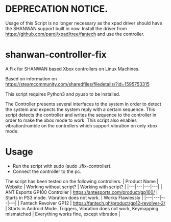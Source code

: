 # DEPRECATION NOTICE.
Usage of this Script is no longer necessary as the xpad driver should have the SHANWAN support built in now. Install the driver from https://github.com/paroj/xpad/tree/fantech and use the controller.

# shanwan-controller-fix

A Fix for SHANWAN based Xbox controllers on Linux Machines.

Based on information on https://steamcommunity.com/sharedfiles/filedetails/?id=1595753315

This script requires Python3 and pyusb to be installed.

The Controller presents several interfaces to the system in order to detect the system and expects the system reply with a certain sequence. This script detects the controller and writes the sequence to the controller in order to make the xbox mode to work. This script also enables vibration/rumble on the controllers which support vibration on only xbox mode.

# Usage
- Run the script with sudo (sudo ./fix-controller).
- Connect the controller to the pc.

The script has been tested on the following controllers.
| Product Name | Website | Working without script? | Working with script? |
|---|---|---|---|
| ANT Esports GP100 Controller | https://antesports.com/product/gp100/ | Starts in PS3 mode. Vibration does not work. | Works Flawlessly |
|---|---|---|---|
| Fantech Revolver GP12 | https://fantech.ph/product/gp12-revolver-2/ | Starts in Android Mode. Triggers, Vibration does not work, Keymapping mismatched | Everything works fine, except vibration |

